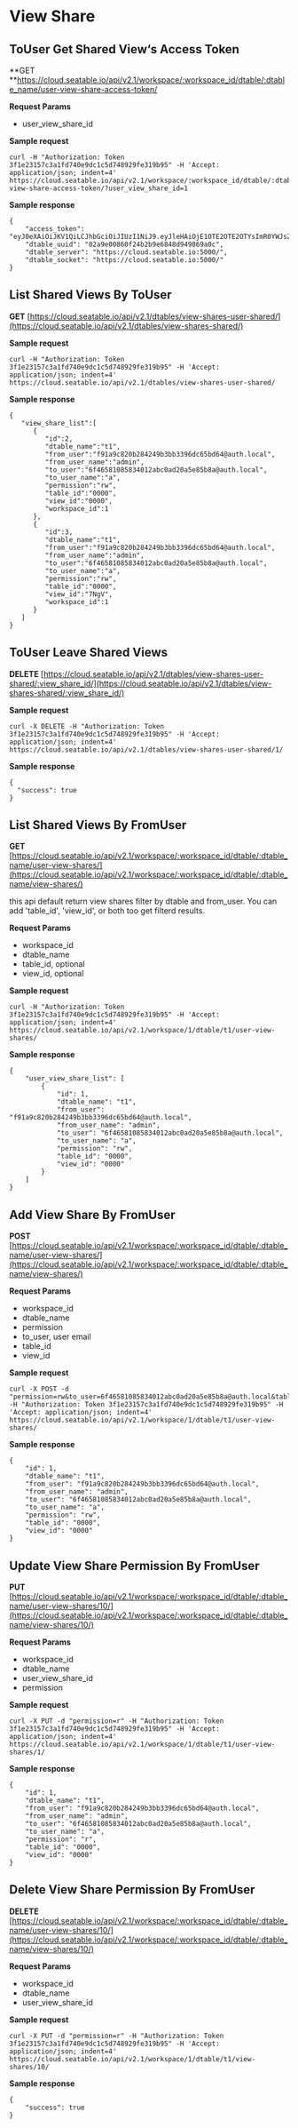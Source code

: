# View Share

## ToUser Get Shared View‘s Access Token

**GET **<https://cloud.seatable.io/api/v2.1/workspace/:workspace_id/dtable/:dtable_name/user-view-share-access-token/>

**Request Params**

* user_view_share_id

**Sample request**

```
curl -H "Authorization: Token 3f1e23157c3a1fd740e9dc1c5d748929fe319b95" -H 'Accept: application/json; indent=4' https://cloud.seatable.io/api/v2.1/workspace/:workspace_id/dtable/:dtable_name/user-view-share-access-token/?user_view_share_id=1

```

**Sample response**

```
{
    "access_token": "eyJ0eXAiOiJKV1QiLCJhbGciOiJIUzI1NiJ9.eyJleHAiOjE1OTE2OTE2OTYsImR0YWJsZV91dWlkIjoiMDJhOWUwMDg2MGYyNGIyYjllNjg0OGQ5NDk4NjlhMGMiLCJ1c2VybmFtZSI6IjZmNDY1ODEwODU4MzQwMTJhYmMwYWQyMGE1ZTg1YjhhQGF1dGgubG9jYWwiLCJwZXJtaXNzaW9uIjoicnciLCJ0YWJsZV9pZCI6IjAwMDAiLCJ2aWV3X2lkIjoiMDAwMCJ9.pDi4oHdfKUeImLacMpASvCX7MOXmjKCFkkrQzDt8xZI",
    "dtable_uuid": "02a9e00860f24b2b9e6848d949869a0c",
    "dtable_server": "https://cloud.seatable.io:5000/",
    "dtable_socket": "https://cloud.seatable.io:5000/"
}

```

## List Shared Views By ToUser

**GET** [https://cloud.seatable.io/api/v2.1/dtables/view-shares-user-shared/](https://cloud.seatable.io/api/v2.1/dtables/view-shares-shared/)

**Sample request**

```
curl -H "Authorization: Token 3f1e23157c3a1fd740e9dc1c5d748929fe319b95" -H 'Accept: application/json; indent=4' https://cloud.seatable.io/api/v2.1/dtables/view-shares-user-shared/

```

**Sample response**

```
{
   "view_share_list":[
      {
         "id":2,
         "dtable_name":"t1",
         "from_user":"f91a9c820b284249b3bb3396dc65bd64@auth.local",
         "from_user_name":"admin",
         "to_user":"6f46581085834012abc0ad20a5e85b8a@auth.local",
         "to_user_name":"a",
         "permission":"rw",
         "table_id":"0000",
         "view_id":"0000",
         "workspace_id":1
      },
      {
         "id":3,
         "dtable_name":"t1",
         "from_user":"f91a9c820b284249b3bb3396dc65bd64@auth.local",
         "from_user_name":"admin",
         "to_user":"6f46581085834012abc0ad20a5e85b8a@auth.local",
         "to_user_name":"a",
         "permission":"rw",
         "table_id":"0000",
         "view_id":"7NgV",
         "workspace_id":1
      }
   ]
}

```

## ToUser Leave Shared Views

**DELETE** [https://cloud.seatable.io/api/v2.1/dtables/view-shares-user-shared/:view_share_id/](https://cloud.seatable.io/api/v2.1/dtables/view-shares-shared/:view_share_id/)

**Sample request**

```
curl -X DELETE -H "Authorization: Token 3f1e23157c3a1fd740e9dc1c5d748929fe319b95" -H 'Accept: application/json; indent=4' https://cloud.seatable.io/api/v2.1/dtables/view-shares-user-shared/1/

```

**Sample response**

```
{
  "success": true
}

```

## List Shared Views By FromUser

**GET** [https://cloud.seatable.io/api/v2.1/workspace/:workspace_id/dtable/:dtable_name/user-view-shares/](https://cloud.seatable.io/api/v2.1/workspace/:workspace_id/dtable/:dtable_name/view-shares/)

this api default return view shares filter by dtable and from_user. You can add 'table_id', 'view_id', or both too get filterd results.

**Request Params**

* workspace_id
* dtable_name
* table_id, optional
* view_id, optional

**Sample request**

```
curl -H "Authorization: Token 3f1e23157c3a1fd740e9dc1c5d748929fe319b95" -H 'Accept: application/json; indent=4' https://cloud.seatable.io/api/v2.1/workspace/1/dtable/t1/user-view-shares/

```

**Sample response**

```
{
    "user_view_share_list": [
        {
            "id": 1,
            "dtable_name": "t1",
            "from_user": "f91a9c820b284249b3bb3396dc65bd64@auth.local",
            "from_user_name": "admin",
            "to_user": "6f46581085834012abc0ad20a5e85b8a@auth.local",
            "to_user_name": "a",
            "permission": "rw",
            "table_id": "0000",
            "view_id": "0000"
        }
    ]
}

```

## Add View Share By FromUser

**POST** [https://cloud.seatable.io/api/v2.1/workspace/:workspace_id/dtable/:dtable_name/user-view-shares/](https://cloud.seatable.io/api/v2.1/workspace/:workspace_id/dtable/:dtable_name/view-shares/)

**Request Params**

* workspace_id
* dtable_name
* permission
* to_user, user email
* table_id
* view_id

**Sample request**

```
curl -X POST -d "permission=rw&to_user=6f46581085834012abc0ad20a5e85b8a@auth.local&table_id=0000&view_id=0000" -H "Authorization: Token 3f1e23157c3a1fd740e9dc1c5d748929fe319b95" -H 'Accept: application/json; indent=4' https://cloud.seatable.io/api/v2.1/workspace/1/dtable/t1/user-view-shares/

```

**Sample response**

```
{
    "id": 1,
    "dtable_name": "t1",
    "from_user": "f91a9c820b284249b3bb3396dc65bd64@auth.local",
    "from_user_name": "admin",
    "to_user": "6f46581085834012abc0ad20a5e85b8a@auth.local",
    "to_user_name": "a",
    "permission": "rw",
    "table_id": "0000",
    "view_id": "0000"
}

```

## Update View Share Permission By FromUser

**PUT** [https://cloud.seatable.io/api/v2.1/workspace/:workspace_id/dtable/:dtable_name/user-view-shares/10/](https://cloud.seatable.io/api/v2.1/workspace/:workspace_id/dtable/:dtable_name/view-shares/10/)

**Request Params**

* workspace_id
* dtable_name
* user_view_share_id
* permission

**Sample request**

```
curl -X PUT -d "permission=r" -H "Authorization: Token 3f1e23157c3a1fd740e9dc1c5d748929fe319b95" -H 'Accept: application/json; indent=4' https://cloud.seatable.io/api/v2.1/workspace/1/dtable/t1/user-view-shares/1/

```

**Sample response**

```
{
    "id": 1,
    "dtable_name": "t1",
    "from_user": "f91a9c820b284249b3bb3396dc65bd64@auth.local",
    "from_user_name": "admin",
    "to_user": "6f46581085834012abc0ad20a5e85b8a@auth.local",
    "to_user_name": "a",
    "permission": "r",
    "table_id": "0000",
    "view_id": "0000"
}

```

## Delete View Share Permission By FromUser

**DELETE** [https://cloud.seatable.io/api/v2.1/workspace/:workspace_id/dtable/:dtable_name/user-view-shares/10/](https://cloud.seatable.io/api/v2.1/workspace/:workspace_id/dtable/:dtable_name/view-shares/10/)

**Request Params**

* workspace_id
* dtable_name
* user_view_share_id

**Sample request**

```
curl -X PUT -d "permission=r" -H "Authorization: Token 3f1e23157c3a1fd740e9dc1c5d748929fe319b95" -H 'Accept: application/json; indent=4' https://cloud.seatable.io/api/v2.1/workspace/1/dtable/t1/view-shares/10/

```

**Sample response**

```
{
	"success": true
}

```


